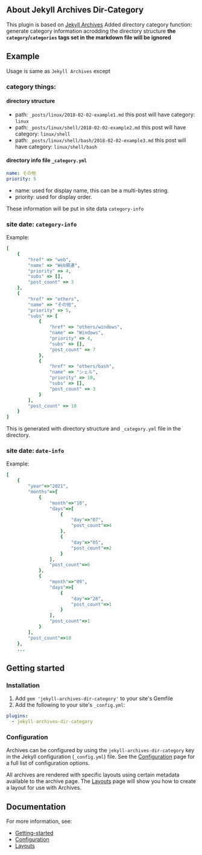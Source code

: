 ## About Jekyll Archives Dir-Category

This plugin is based on [Jekyll Archives](https://github.com/jekyll/jekyll-archives)
Added directory category function:
generate category information acrodding the directory structure
**the `category`/`categories` tags set in the markdown file will be ignored**

## Example

Usage is same as `Jekyll Archives` except 

### category things:

#### directory structure

* path: `_posts/linux/2018-02-02-example1.md`
    this post will have category: `linux`
* path: `_posts/linux/shell/2018-02-02-example2.md`
    this post will have category: `linux/shell`
* path: `_posts/linux/shell/bash/2018-02-02-example3.md`
    this post will have category: `linux/shell/bash`

#### directory info file `_category.yml`

```yaml
name: その他
priority: 5
```
* name: used for display name, this can be a multi-bytes string.
* priority: used for display order.

These information will be put in site data `category-info`

### site date: `category-info`

Example: 
```ruby
[
    {
        "href" => "web",
        "name" => "Web関連",
        "priority" => 4,
        "subs" => [],
        "post_count" => 3
    },
    {
        "href" => "others",
        "name" => "その他",
        "priority" => 5,
        "subs" => [
            {
                "href" => "others/windows",
                "name" => "Windows",
                "priority" => 4,
                "subs" => [],
                "post_count" => 7
            },
            {
                "href" => "others/bash",
                "name" => "シェル",
                "priority" => 10,
                "subs" => [],
                "post_count" => 3
            }
        ],
        "post_count" => 10
    }
]
```
This is generated with directory structure and `_category.yml` file in the directory.

### site date: `date-info`

Example:
```ruby
[
    {
        "year"=>"2021",
        "months"=>[
            {
                "month"=>"10",
                "days"=>[
                    {
                        "day"=>"07",
                        "post_count"=>4
                    },
                    {
                        "day"=>"05",
                        "post_count"=>2
                    }
                ],
                "post_count"=>6
            },
            {
                "month"=>"09",
                "days"=>[
                    {
                        "day"=>"26",
                        "post_count"=>1
                    }
                ],
                "post_count"=>1
            }
        ],
        "post_count"=>10
    },
    ...
```

## Getting started

### Installation

1. Add `gem 'jekyll-archives-dir-category'` to your site's Gemfile
2. Add the following to your site's `_config.yml`:

```yml
plugins:
  - jekyll-archives-dir-category
```

### Configuration

Archives can be configured by using the `jekyll-archives-dir-category` key in the Jekyll configuration (`_config.yml`) file. See the [Configuration](configuration.md) page for a full list of configuration options.

All archives are rendered with specific layouts using certain metadata available to the archive page. The [Layouts](layouts.md) page will show you how to create a layout for use with Archives.

## Documentation

For more information, see:

* [Getting-started](getting-started.md)
* [Configuration](configuration.md)
* [Layouts](layouts.md)
